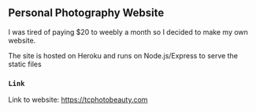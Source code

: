 ## Personal Photography Website

I was tired of paying $20 to weebly a month so I decided to make my own website.

The site is hosted on Heroku and runs on Node.js/Express to serve the static files

### `Link`

Link to website: https://tcphotobeauty.com
